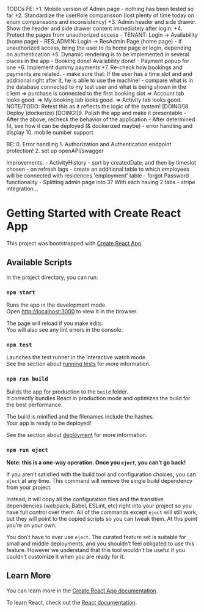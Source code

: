 TODOs
FE:
    +1. Mobile version of Admin page - nothing has been tested so far
    +2. Standardize the userRole comparisson (lost plenty of time today on enum comparissons and inconsistency)
    +3. Admin header and side drawer. Show the header and side drawer content immediately after login.
    +4. Protect the pages from unauthorized access
        - TENANT: Login -> Availability (home page)
        - RES_ADMIN: Login -> ResAdmin Page (home page)
        - if unauthorized access, bring the user to its home page or login, depending on authentication
    +5. Dynamic rendering is to be implemented in several places in the app
        - Booking done! Availability done!
        - Payment popup for one
    +6. Implement dummy payments
    +7. Re-check how bookings and payments are related.
        - make sure that: If the user has a time slot and and additional right after it, he is able to use the machine!
        - compare what is in the database connected to my test user and what is being shown in the client
        => purchase is connected to the first booking slot
        => Account tab looks good.
        => My booking tab looks good.
        => Activity tab looks good. NOTE/TODO: Retest this as it reflects the logic of the system!
    [DOING!]8. Deploy (dockerize)
    [DOING!]9. Polish the app and make it presentable
        - After the above, recheck the behavior of the application
        - After determined fit, see how it can be deployed (& dockerized maybe)
        - error handling and display
    10. mobile number support

BE:
    0. Error handling
    1. Authorization and Authentication endpoint protection!
    2. set up openAPI/swagger

Improvements:
    - ActivityHistory - sort by createdDate, and then by timeslot chosen
    - on refresh lags
    - create an additional table to which employees will be connected with residences 'employment' table
    - forgot Password functionality
    - Splitting admin page into 3? With each having 2 tabs
    - stripe integration...

# Getting Started with Create React App

This project was bootstrapped with [Create React App](https://github.com/facebook/create-react-app).

## Available Scripts

In the project directory, you can run:

### `npm start`

Runs the app in the development mode.\
Open [http://localhost:3000](http://localhost:3000) to view it in the browser.

The page will reload if you make edits.\
You will also see any lint errors in the console.

### `npm test`

Launches the test runner in the interactive watch mode.\
See the section about [running tests](https://facebook.github.io/create-react-app/docs/running-tests) for more information.

### `npm run build`

Builds the app for production to the `build` folder.\
It correctly bundles React in production mode and optimizes the build for the best performance.

The build is minified and the filenames include the hashes.\
Your app is ready to be deployed!

See the section about [deployment](https://facebook.github.io/create-react-app/docs/deployment) for more information.

### `npm run eject`

**Note: this is a one-way operation. Once you `eject`, you can’t go back!**

If you aren’t satisfied with the build tool and configuration choices, you can `eject` at any time. This command will remove the single build dependency from your project.

Instead, it will copy all the configuration files and the transitive dependencies (webpack, Babel, ESLint, etc) right into your project so you have full control over them. All of the commands except `eject` will still work, but they will point to the copied scripts so you can tweak them. At this point you’re on your own.

You don’t have to ever use `eject`. The curated feature set is suitable for small and middle deployments, and you shouldn’t feel obligated to use this feature. However we understand that this tool wouldn’t be useful if you couldn’t customize it when you are ready for it.

## Learn More

You can learn more in the [Create React App documentation](https://facebook.github.io/create-react-app/docs/getting-started).

To learn React, check out the [React documentation](https://reactjs.org/).

